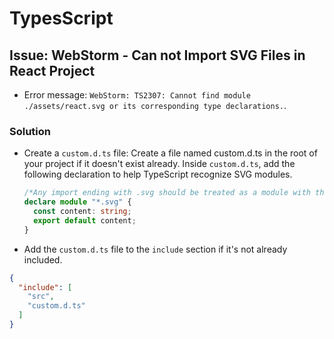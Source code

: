 # TypesScript

## Issue: WebStorm - Can not Import SVG Files in React Project

* Error message: `WebStorm: TS2307: Cannot find module ./assets/react.svg or its corresponding type declarations.`.

### Solution

* Create a `custom.d.ts` file: Create a file named custom.d.ts in the root of your project if it doesn't exist already.
  Inside `custom.d.ts`, add the following declaration to help TypeScript recognize SVG modules.

  ```typescript
  /*Any import ending with .svg should be treated as a module with the specified content.*/
  declare module "*.svg" {
    const content: string;
    export default content;
  }
  ```

* Add the `custom.d.ts` file to the `include` section if it's not already included.

```json
{
  "include": [
    "src",
    "custom.d.ts"
  ]
}
```
